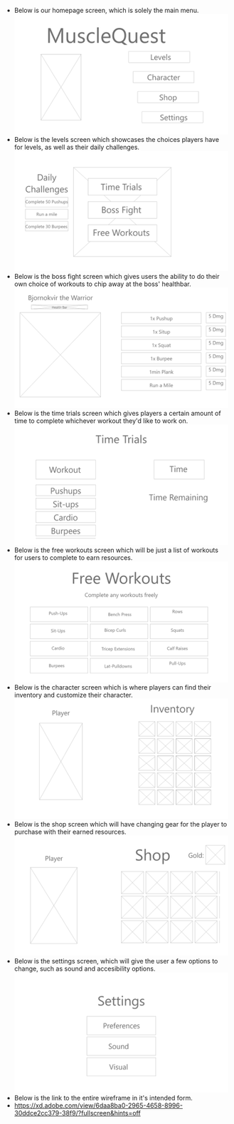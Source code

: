 * Below is our homepage screen, which is solely the main menu.
![](images/Homepage.png)
* Below is the levels screen which showcases the choices players have for levels, as well as their daily challenges.
![](images/LevelsScreen.png)
* Below is the boss fight screen which gives users the ability to do their own choice of workouts to chip away at the boss' healthbar.
![](images/BossFightScreen.png)
* Below is the time trials screen which gives players a certain amount of time to complete whichever workout they'd like to work on.
![](images/TimeTrialsScreen.png)
* Below is the free workouts screen which will be just a list of workouts for users to complete to earn resources.
![](images/FreeWorkoutsScreen.png)
* Below is the character screen which is where players can find their inventory and customize their character.
![](images/CharacterScreen.png)
* Below is the shop screen which will have changing gear for the player to purchase with their earned resources.
![](images/ShopScreen.png)
* Below is the settings screen, which will give the user a few options to change, such as sound and accesibility options.
![](images/SettingsScreen.png)
* Below is the link to the entire wireframe in it's intended form.
* https://xd.adobe.com/view/6daa8ba0-2965-4658-8996-30ddce2cc379-38f9/?fullscreen&hints=off
